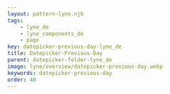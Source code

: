 ```yaml
---
layout: pattern-lyne.njk
tags: 
    - lyne_de
    - lyne_components_de
    - page
key: datepicker-previous-day-lyne_de
title: Datepicker-Previous-Day
parent: datepicker-folder-lyne_de
image: lyne/overview/datepicker-previous-day.webp
keywords: datepicker-previous-day
order: 40
---
```

